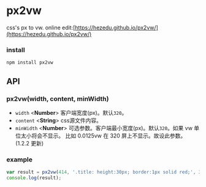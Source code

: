 # px2vw
css's px to vw. online edit:[https://hezedu.github.io/px2vw/](https://hezedu.github.io/px2vw/)
### install
`npm install px2vw`
## API
### px2vw(width, content, minWidth)

- `width`  <**Number**> 客户端宽度(px)。默认`320`。
- `content`  <**String**> css源文件内容。
- `minWidth` <**Number**> 可选参数。客户端最小宽度(px)。默认`320`。如果 vw 单位太小将会不显示。 比如 0.0125vw 在 320 屏上不显示。故设此参数。(1.2.2 更新)
### example
```js
var result = px2vw(414, '.title: height:30px; border:1px solid red;', 320);
console.log(result);
```
